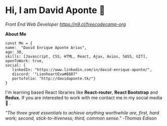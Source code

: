 
# Hi, I am David Aponte 👋

*Front End Web Developer https://n9.cl/freecodecamp-org*

**About Me**
```
const Me = {
name:  "David Enrique Aponte Arias",
age: 30,
skills: [Javascript, CSS, HTML, React, Ajax, Axios, SASS, GIT],
openToWork: true,
social: {
   linkedIn: "https://www.linkedin.com/in/david-enrique-aponte/",
   discord: '"LionheartEva#8887"
   portofolio: "http://davidaponte.tk/"}
}
```
I'm learning based React libraries like **React-router**, **React Bootstrap** and **Redux.** If you are interested to work with me contact me in my social media  👀 .

*"The three great essentials to achieve anything worthwhile are, first, hard work; second, stick-to-itiveness; third, common sense." -Thomas Edison*



